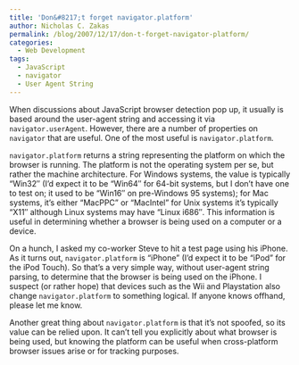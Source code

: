 ```yaml
---
title: 'Don&#8217;t forget navigator.platform'
author: Nicholas C. Zakas
permalink: /blog/2007/12/17/don-t-forget-navigator-platform/
categories:
  - Web Development
tags:
  - JavaScript
  - navigator
  - User Agent String
---
```

When discussions about JavaScript browser detection pop up, it usually is based around the user-agent string and accessing it via `navigator.userAgent`. However, there are a number of properties on `navigator` that are useful. One of the most useful is `navigator.platform`.

`navigator.platform` returns a string representing the platform on which the browser is running. The platform is not the operating system per se, but rather the machine architecture. For Windows systems, the value is typically &#8220;Win32&#8243; (I&#8217;d expect it to be &#8220;Win64&#8243; for 64-bit systems, but I don&#8217;t have one to test on; it used to be &#8220;Win16&#8243; on pre-Windows 95 systems); for Mac systems, it&#8217;s either &#8220;MacPPC&#8221; or &#8220;MacIntel&#8221; for Unix systems it&#8217;s typically &#8220;X11&#8243; although Linux systems may have &#8220;Linux i686&#8243;. This information is useful in determining whether a browser is being used on a computer or a device.

On a hunch, I asked my co-worker Steve to hit a test page using his iPhone. As it turns out, `navigator.platform` is &#8220;iPhone&#8221; (I&#8217;d expect it to be &#8220;iPod&#8221; for the iPod Touch). So that&#8217;s a very simple way, without user-agent string parsing, to determine that the browser is being used on the iPhone. I suspect (or rather hope) that devices such as the Wii and Playstation also change `navigator.platform` to something logical. If anyone knows offhand, please let me know.

Another great thing about `navigator.platform` is that it&#8217;s not spoofed, so its value can be relied upon. It can&#8217;t tell you explicitly about what browser is being used, but knowing the platform can be useful when cross-platform browser issues arise or for tracking purposes.
